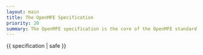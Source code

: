 ```yaml
---
layout: main
title: The OpenMFE Specification
priority: 20
summary: The OpenMFE specification is the core of the OpenMFE standard. It mandates how microfrontend should behave at runtime, how they can maintain encapsulation and how they publish their configuration and event APIs as formal contracts.
---
```


{{ specification | safe }}
